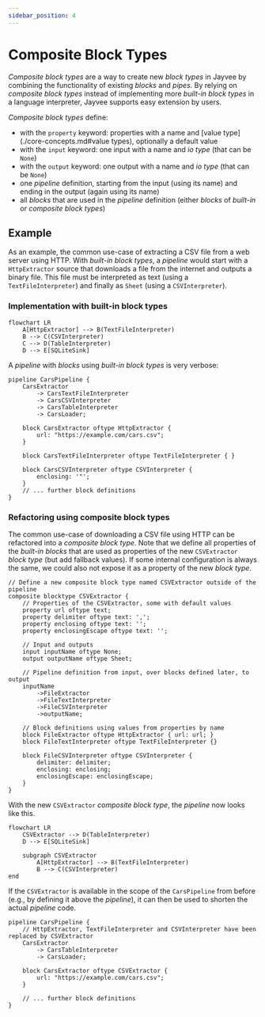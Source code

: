 ```yaml
---
sidebar_position: 4
---
```


# Composite Block Types

_Composite block types_ are a way to create new _block types_ in Jayvee by combining the functionality of existing _blocks_ and _pipes_. By relying on _composite block types_ instead of implementing more _built-in block types_ in a language interpreter, Jayvee supports easy extension by users.

_Composite block types_ define:

- with the `property` keyword: properties with a name and [value type](./core-concepts.md#value types), optionally a default value
- with the `input` keyword: one input with a name and _io type_ (that can be `None`)
- with the `output` keyword: one output with a name and _io type_ (that can be `None`)
- one _pipeline_ definition, starting from the input (using its name) and ending in the output (again using its name)
- all _blocks_ that are used in the _pipeline_ definition (either _blocks_ of _built-in_ or _composite block types_)

## Example

As an example, the common use-case of extracting a CSV file from a web server using HTTP. With _built-in block types_, a _pipeline_ would start with a `HttpExtractor` source that downloads a file from the internet and outputs a binary file. This file must be interpreted as text (using a `TextFileInterpreter`) and finally as `Sheet` (using a `CSVInterpreter`).

### Implementation with built-in block types

```mermaid
flowchart LR
    A[HttpExtractor] --> B(TextFileInterpreter)
    B --> C(CSVInterpreter)
    C --> D(TableInterpreter)
    D --> E[SQLiteSink]
```

A _pipeline_ with _blocks_ using _built-in block types_ is very verbose:

```jayvee
pipeline CarsPipeline {
	CarsExtractor
        -> CarsTextFileInterpreter
	    -> CarsCSVInterpreter
	   	-> CarsTableInterpreter
		-> CarsLoader;

	block CarsExtractor oftype HttpExtractor {
		url: "https://example.com/cars.csv";
	}

	block CarsTextFileInterpreter oftype TextFileInterpreter { }

	block CarsCSVInterpreter oftype CSVInterpreter {
		enclosing: '"';
	}
    // ... further block definitions
}
```

### Refactoring using composite block types

The common use-case of downloading a CSV file using HTTP can be refactored into a _composite block type_. Note that we define all properties of the _built-in blocks_ that are used as properties of the new `CSVExtractor` _block type_ (but add fallback values). If some internal configuration is always the same, we could also not expose it as a property of the new _block type_.

```jayvee
// Define a new composite block type named CSVExtractor outside of the pipeline
composite blocktype CSVExtractor {
    // Properties of the CSVExtractor, some with default values
    property url oftype text;
    property delimiter oftype text: ',';
    property enclosing oftype text: '';
    property enclosingEscape oftype text: '';

    // Input and outputs
    input inputName oftype None;
    output outputName oftype Sheet;

    // Pipeline definition from input, over blocks defined later, to output
    inputName
        ->FileExtractor
        ->FileTextInterpreter
        ->FileCSVInterpreter
        ->outputName;

    // Block definitions using values from properties by name
    block FileExtractor oftype HttpExtractor { url: url; }
    block FileTextInterpreter oftype TextFileInterpreter {}

	block FileCSVInterpreter oftype CSVInterpreter {
		delimiter: delimiter;
		enclosing: enclosing;
		enclosingEscape: enclosingEscape;
	}
}
```

With the new `CSVExtractor` _composite block type_, the _pipeline_ now looks like this.

```mermaid
flowchart LR
    CSVExtractor --> D(TableInterpreter)
    D --> E[SQLiteSink]

    subgraph CSVExtractor
        A[HttpExtractor] --> B(TextFileInterpreter)
        B --> C(CSVInterpreter)
end
```

If the `CSVExtractor` is available in the scope of the `CarsPipeline` from before (e.g., by defining it above the _pipeline_), it can then be used to shorten the actual _pipeline_ code.

```jayvee
pipeline CarsPipeline {
    // HttpExtractor, TextFileInterpreter and CSVInterpreter have been replaced by CSVExtractor
    CarsExtractor
        -> CarsTableInterpreter
        -> CarsLoader;

    block CarsExtractor oftype CSVExtractor {
        url: "https://example.com/cars.csv";
    }

    // ... further block definitions
}
```
